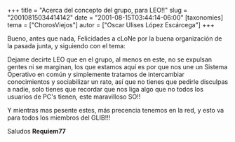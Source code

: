+++
title = "Acerca del concepto del grupo, para LEO!!"
slug = "20010815034414142"
date = "2001-08-15T03:44:14-06:00"
[taxonomies]
tema = ["ChorosViejos"]
autor = ["Oscar Ulises López Escárcega"]
+++

Bueno, antes que nada, Felicidades a cLoNe por la buena organización de
la pasada junta, y siguiendo con el tema:

Dejame decirte LEO que en el grupo, al menos en este, no se expulsan
gentes ni se marginan, los que estamos aquí es por que nos une un
Sistema Operativo en común y simplemente tratamos de intercambiar
conocimientos y sociabilizar un rato, así que no tienes que pedirle
disculpas a nadie, solo tienes que recordar que nos liga algo que no
todos los usuarios de PC's tienen, este maravilloso SO!!

Y mientras mas pesente estes, más precencia tenemos en la red, y esto va
para todos los miembros del GLIB!!!

Saludos
**Requiem77**
